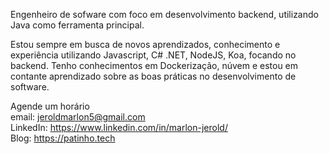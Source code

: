 Engenheiro de sofware com foco em desenvolvimento backend, utilizando Java como ferramenta principal.

Estou sempre em busca de novos aprendizados, conhecimento e experiência utilizando Javascript, C# .NET, NodeJS, Koa, focando no backend.
Tenho conhecimentos em Dockerização, núvem e estou em contante aprendizado sobre as boas práticas no desenvolvimento de software.

Agende um horário <br>
email: jeroldmarlon5@gmail.com <br>
LinkedIn: https://www.linkedin.com/in/marlon-jerold/ <br>
Blog: https://patinho.tech
